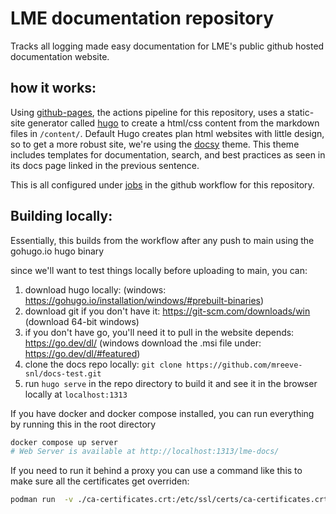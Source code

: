 # LME documentation repository

Tracks all logging made easy documentation for LME's public github hosted documentation website.

## how it works: 

Using [github-pages](https://pages.github.com/), the actions pipeline for this repository, uses a static-site generator called [hugo](https://gohugo.io/) to create a html/css content from the markdown files in `/content/`. Default Hugo creates plan html websites with little design, so to get a more robust site, we're using the [docsy](https://www.docsy.dev/docs/) theme. This theme includes templates for documentation, search, and best practices as seen in its docs page linked in the previous sentence. 

This is all configured under [jobs](https://github.com/mreeve-snl/docs-test/blob/main/.github/workflows/hugo.yml#L29) in the github workflow for this repository. 

## Building locally: 

Essentially, this builds from the workflow after any push to main using the gohugo.io hugo binary

since we'll want to test things locally before uploading to main, you can:
 1. download hugo locally: (windows: https://gohugo.io/installation/windows/#prebuilt-binaries)
 2. download git if you don't have it: https://git-scm.com/downloads/win (download 64-bit windows)
 3. if you don't have go, you'll need it to pull in the website depends: https://go.dev/dl/ (windows download the .msi file under: https://go.dev/dl/#featured)
 4. clone the docs repo locally: `git clone https://github.com/mreeve-snl/docs-test.git`
 5. run `hugo serve` in the repo directory to build it and see it in the browser locally at `localhost:1313` 


If you have docker and docker compose installed, you can run everything by running this in the root directory

```bash
docker compose up server
# Web Server is available at http://localhost:1313/lme-docs/
```

If you need to run it behind a proxy you can use a command like this to make sure all the certificates get overriden:
```bash
podman run  -v ./ca-certificates.crt:/etc/ssl/certs/ca-certificates.crt -v ./:/project -v ~/hugo_cache:/cache -p1313:1313 ghcr.io/gohugoio/hugo:v0.147.8 serve --port 1313 --bind 0.0.0.0 --disableFastRender
```
